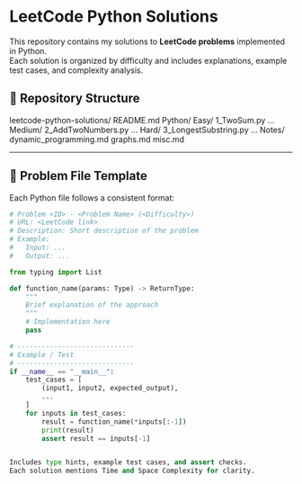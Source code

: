 # LeetCode Python Solutions

This repository contains my solutions to **LeetCode problems** implemented in Python.  
Each solution is organized by difficulty and includes explanations, example test cases, and complexity analysis.  

## 📂 Repository Structure

leetcode-python-solutions/
  README.md
  Python/
    Easy/
      1_TwoSum.py
      ...
    Medium/
      2_AddTwoNumbers.py
      ...
    Hard/
      3_LongestSubstring.py
      ...
  Notes/
    dynamic_programming.md
    graphs.md
    misc.md

---

## 📝 Problem File Template

Each Python file follows a consistent format:

```python
# Problem <ID> - <Problem Name> (<Difficulty>)
# URL: <LeetCode link>
# Description: Short description of the problem
# Example:
#   Input: ...
#   Output: ...

from typing import List

def function_name(params: Type) -> ReturnType:
    """
    Brief explanation of the approach
    """
    # Implementation here
    pass

# -----------------------------
# Example / Test
# -----------------------------
if __name__ == "__main__":
    test_cases = [
        (input1, input2, expected_output),
        ...
    ]
    for inputs in test_cases:
        result = function_name(*inputs[:-1])
        print(result)
        assert result == inputs[-1]


Includes type hints, example test cases, and assert checks.
Each solution mentions Time and Space Complexity for clarity.
